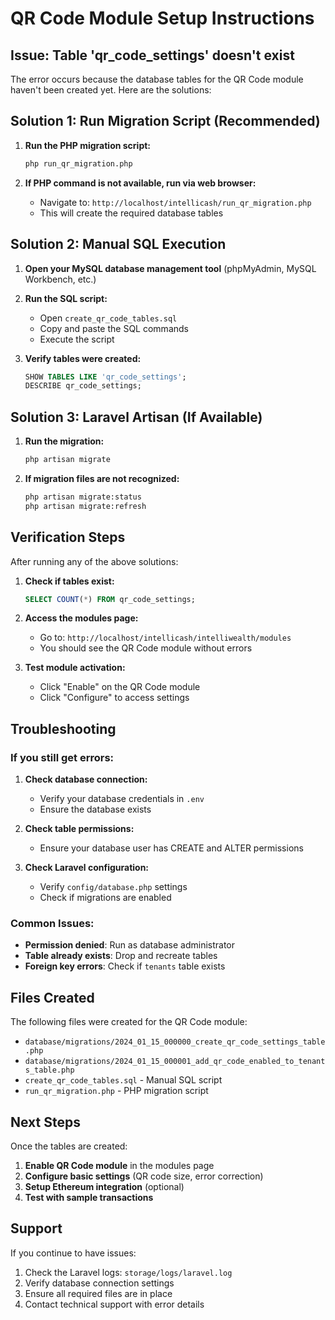 # QR Code Module Setup Instructions

## Issue: Table 'qr_code_settings' doesn't exist

The error occurs because the database tables for the QR Code module haven't been created yet. Here are the solutions:

## Solution 1: Run Migration Script (Recommended)

1. **Run the PHP migration script:**
   ```bash
   php run_qr_migration.php
   ```

2. **If PHP command is not available, run via web browser:**
   - Navigate to: `http://localhost/intellicash/run_qr_migration.php`
   - This will create the required database tables

## Solution 2: Manual SQL Execution

1. **Open your MySQL database management tool** (phpMyAdmin, MySQL Workbench, etc.)

2. **Run the SQL script:**
   - Open `create_qr_code_tables.sql`
   - Copy and paste the SQL commands
   - Execute the script

3. **Verify tables were created:**
   ```sql
   SHOW TABLES LIKE 'qr_code_settings';
   DESCRIBE qr_code_settings;
   ```

## Solution 3: Laravel Artisan (If Available)

1. **Run the migration:**
   ```bash
   php artisan migrate
   ```

2. **If migration files are not recognized:**
   ```bash
   php artisan migrate:status
   php artisan migrate:refresh
   ```

## Verification Steps

After running any of the above solutions:

1. **Check if tables exist:**
   ```sql
   SELECT COUNT(*) FROM qr_code_settings;
   ```

2. **Access the modules page:**
   - Go to: `http://localhost/intellicash/intelliwealth/modules`
   - You should see the QR Code module without errors

3. **Test module activation:**
   - Click "Enable" on the QR Code module
   - Click "Configure" to access settings

## Troubleshooting

### If you still get errors:

1. **Check database connection:**
   - Verify your database credentials in `.env`
   - Ensure the database exists

2. **Check table permissions:**
   - Ensure your database user has CREATE and ALTER permissions

3. **Check Laravel configuration:**
   - Verify `config/database.php` settings
   - Check if migrations are enabled

### Common Issues:

- **Permission denied**: Run as database administrator
- **Table already exists**: Drop and recreate tables
- **Foreign key errors**: Check if `tenants` table exists

## Files Created

The following files were created for the QR Code module:

- `database/migrations/2024_01_15_000000_create_qr_code_settings_table.php`
- `database/migrations/2024_01_15_000001_add_qr_code_enabled_to_tenants_table.php`
- `create_qr_code_tables.sql` - Manual SQL script
- `run_qr_migration.php` - PHP migration script

## Next Steps

Once the tables are created:

1. **Enable QR Code module** in the modules page
2. **Configure basic settings** (QR code size, error correction)
3. **Setup Ethereum integration** (optional)
4. **Test with sample transactions**

## Support

If you continue to have issues:

1. Check the Laravel logs: `storage/logs/laravel.log`
2. Verify database connection settings
3. Ensure all required files are in place
4. Contact technical support with error details
